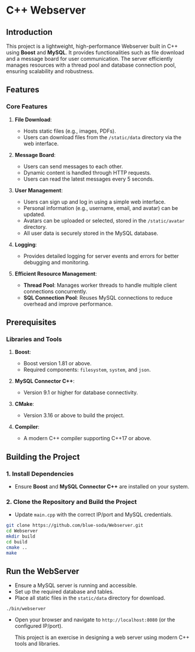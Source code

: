 # C++ Webserver
## Introduction

This project is a lightweight, high-performance Webserver built in C++ using **Boost** and **MySQL**. It provides functionalities such as file download and a message board for user communication. The server efficiently manages resources with a thread pool and database connection pool, ensuring scalability and robustness.


## Features

### Core Features

1. **File Download**:
   - Hosts static files (e.g., images, PDFs).
   - Users can download files from the `/static/data` directory via the web interface.

2. **Message Board**:
   - Users can send messages to each other.
   - Dynamic content is handled through HTTP requests.
   - Users can read the latest messages every 5 seconds.

3. **User Management**:
   - Users can sign up and log in using a simple web interface.
   - Personal information (e.g., username, email, and avatar) can be updated.
   - Avatars can be uploaded or selected, stored in the `/static/avatar` directory.
   - All user data is securely stored in the MySQL database.

4. **Logging**:
   - Provides detailed logging for server events and errors for better debugging and monitoring.

5. **Efficient Resource Management**:
   - **Thread Pool**: Manages worker threads to handle multiple client connections concurrently.
   - **SQL Connection Pool**: Reuses MySQL connections to reduce overhead and improve performance.



## Prerequisites

### Libraries and Tools
1. **Boost**:
   - Boost version 1.81 or above.
   - Required components: `filesystem`, `system`, and `json`.

2. **MySQL Connector C++**:
   - Version 9.1 or higher for database connectivity.

3. **CMake**:
   - Version 3.16 or above to build the project.

4. **Compiler**:
   - A modern C++ compiler supporting C++17 or above.


## Building the Project

### 1. Install Dependencies
- Ensure **Boost** and **MySQL Connector C++** are installed on your system.

### 2. Clone the Repository and Build the Project
- Update `main.cpp` with the correct IP/port and MySQL credentials.
```sh
git clone https://github.com/blue-soda/Webserver.git
cd Webserver
mkdir build
cd build
cmake ..
make
```
## Run the WebServer
- Ensure a MySQL server is running and accessible.
- Set up the required database and tables.
- Place all static files in the `static/data` directory for download.
```
./bin/webserver
```
- Open your browser and navigate to `http://localhost:8080` (or the configured IP/port).
  

  This project is an exercise in designing a web server using modern C++ tools and libraries.
